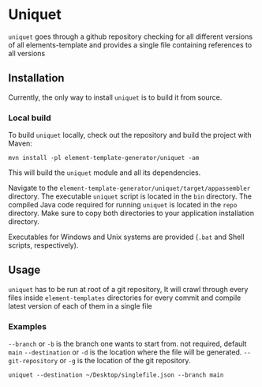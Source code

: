 # Uniquet

`uniquet` goes through a github repository checking for all different versions of all elements-template and provides a single file containing references to all versions

## Installation

Currently, the only way to install `uniquet` is to build it from source.

### Local build

To build `uniquet` locally, check out the repository and build the project with Maven:

```shell
mvn install -pl element-template-generator/uniquet -am
```

This will build the `uniquet` module and all its dependencies.

Navigate to the `element-template-generator/uniquet/target/appassembler` directory.
The executable `uniquet` script is located in the `bin` directory. The compiled Java code required for
running `uniquet` is located in the `repo` directory. Make sure to copy both directories to your application installation directory.

Executables for Windows and Unix systems are provided (`.bat` and Shell scripts, respectively).

## Usage

`uniquet` has to be run at root of a git repository, It will crawl through every files inside `element-templates` directories for every commit and compile latest version of each of them in a single file

### Examples

`--branch` or `-b` is the branch one wants to start from. not required, default `main`
`--destination` or `-d` is the location where the file will be generated.
`--git-repository` or `-g` is the location of the git repository.

```shell
uniquet --destination ~/Desktop/singlefile.json --branch main
```
